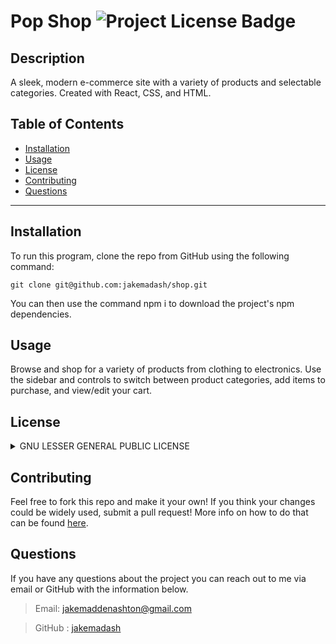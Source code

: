 # Pop Shop ![Project License Badge](https://img.shields.io/badge/license-GNU-brightgreen)

## Description

A sleek, modern e-commerce site with a variety of products and selectable categories. Created with React, CSS, and HTML.

## Table of Contents

- [Installation](#Installation)
- [Usage](#Usage)
- [License](#license)
- [Contributing](#Contributing)
- [Questions](#Questions)

---

## Installation

To run this program, clone the repo from GitHub using the following command:

```
git clone git@github.com:jakemadash/shop.git
```

You can then use the command npm i to download the project's npm dependencies.

## Usage

Browse and shop for a variety of products from clothing to electronics. Use the sidebar and controls to switch between product categories, add items to purchase, and view/edit your cart.

## License

<details>

<summary>GNU LESSER GENERAL PUBLIC LICENSE</summary>

> Version 3, 29 June 2007
>
> Copyright (C) 2007 Free Software Foundation, Inc. <https://fsf.org/>
>
> **Everyone is permitted to copy and distribute verbatim copies** > **of this license document, but changing it is not allowed.**
>
> This version of the GNU Lesser General Public License incorporates
> the terms and conditions of version 3 of the GNU General Public
> License, supplemented by the additional permissions listed below.
>
> 0. Additional Definitions.
>
> As used herein, "this License" refers to version 3 of the GNU Lesser
> General Public License, and the "GNU GPL" refers to version 3 of the GNU
> General Public License.
>
> "The Library" refers to a covered work governed by this License,
> other than an Application or a Combined Work as defined below.
>
> An "Application" is any work that makes use of an interface provided
> by the Library, but which is not otherwise based on the Library.
> Defining a subclass of a class defined by the Library is deemed a mode
> of using an interface provided by the Library.
>
> A "Combined Work" is a work produced by combining or linking an
> Application with the Library. The particular version of the Library
> with which the Combined Work was made is also called the "Linked
> Version".
>
> The "Minimal Corresponding Source" for a Combined Work means the
> Corresponding Source for the Combined Work, excluding any source code
> for portions of the Combined Work that, considered in isolation, are
> based on the Application, and not on the Linked Version.
>
> The "Corresponding Application Code" for a Combined Work means the
> object code and/or source code for the Application, including any data
> and utility programs needed for reproducing the Combined Work from the
> Application, but excluding the System Libraries of the Combined Work.
>
> 1. Exception to Section 3 of the GNU GPL.
>
> You may convey a covered work under sections 3 and 4 of this License
> without being bound by section 3 of the GNU GPL.
>
> 2. Conveying Modified Versions.
>
> If you modify a copy of the Library, and, in your modifications, a
> facility refers to a function or data to be supplied by an Application
> that uses the facility (other than as an argument passed when the
> facility is invoked), then you may convey a copy of the modified
> version:
>
> a) under this License, provided that you make a good faith effort to
> ensure that, in the event an Application does not supply the
> function or data, the facility still operates, and performs
> whatever part of its purpose remains meaningful, or
>
> b) under the GNU GPL, with none of the additional permissions of
> this License applicable to that copy.
>
> 3. Object Code Incorporating Material from Library Header Files.
>
> The object code form of an Application may incorporate material from
> a header file that is part of the Library. You may convey such object
> code under terms of your choice, provided that, if the incorporated
> material is not limited to numerical parameters, data structure
> layouts and accessors, or small macros, inline functions and templates
> (ten or fewer lines in length), you do both of the following:
>
> a) Give prominent notice with each copy of the object code that the
> Library is used in it and that the Library and its use are
> covered by this License.
>
> b) Accompany the object code with a copy of the GNU GPL and this license
> document.
>
> 4. Combined Works.
>
> You may convey a Combined Work under terms of your choice that,
> taken together, effectively do not restrict modification of the
> portions of the Library contained in the Combined Work and reverse
> engineering for debugging such modifications, if you also do each of
> the following:
>
> a) Give prominent notice with each copy of the Combined Work that
> the Library is used in it and that the Library and its use are
> covered by this License.
>
> b) Accompany the Combined Work with a copy of the GNU GPL and this license
> document.
>
> c) For a Combined Work that displays copyright notices during
> execution, include the copyright notice for the Library among
> these notices, as well as a reference directing the user to the
> copies of the GNU GPL and this license document.
>
> d) Do one of the following:
>
> 0. Convey the Minimal Corresponding Source under the terms of this
>    License, and the Corresponding Application Code in a form
>    suitable for, and under terms that permit, the user to
>    recombine or relink the Application with a modified version of
>    the Linked Version to produce a modified Combined Work, in the
>    manner specified by section 6 of the GNU GPL for conveying
>    Corresponding Source.
>
> 1. Use a suitable shared library mechanism for linking with the
>    Library. A suitable mechanism is one that (a) uses at run time
>    a copy of the Library already present on the user's computer
>    system, and (b) will operate properly with a modified version
>    of the Library that is interface-compatible with the Linked
>    Version.
>
> e) Provide Installation Information, but only if you would otherwise
> be required to provide such information under section 6 of the
> GNU GPL, and only to the extent that such information is
> necessary to install and execute a modified version of the
> Combined Work produced by recombining or relinking the
> Application with a modified version of the Linked Version. (If
> you use option 4d0, the Installation Information must accompany
> the Minimal Corresponding Source and Corresponding Application
> Code. If you use option 4d1, you must provide the Installation
> Information in the manner specified by section 6 of the GNU GPL
> for conveying Corresponding Source.)
>
> 5. Combined Libraries.
>
> You may place library facilities that are a work based on the
> Library side by side in a single library together with other library
> facilities that are not Applications and are not covered by this
> License, and convey such a combined library under terms of your
> choice, if you do both of the following:
>
> a) Accompany the combined library with a copy of the same work based
> on the Library, uncombined with any other library facilities,
> conveyed under the terms of this License.
>
> b) Give prominent notice with the combined library that part of it
> is a work based on the Library, and explaining where to find the
> accompanying uncombined form of the same work.
>
> 6. Revised Versions of the GNU Lesser General Public License.
>
> The Free Software Foundation may publish revised and/or new versions
> of the GNU Lesser General Public License from time to time. Such new
> versions will be similar in spirit to the present version, but may
> differ in detail to address new problems or concerns.
>
> Each version is given a distinguishing version number. If the
> Library as you received it specifies that a certain numbered version
> of the GNU Lesser General Public License "or any later version"
> applies to it, you have the option of following the terms and
> conditions either of that published version or of any later version
> published by the Free Software Foundation. If the Library as you
> received it does not specify a version number of the GNU Lesser
> General Public License, you may choose any version of the GNU Lesser
> General Public License ever published by the Free Software Foundation.
>
> If the Library as you received it specifies that a proxy can decide
> whether future versions of the GNU Lesser General Public License shall
> apply, that proxy's public statement of acceptance of any version is
> permanent authorization for you to choose that version for the
> Library.

  </details>

## Contributing

Feel free to fork this repo and make it your own! If you think your changes could be widely used, submit a pull request! More info on how to do that can be found [here](https://docs.github.com/en/pull-requests/collaborating-with-pull-requests/proposing-changes-to-your-work-with-pull-requests/about-pull-requests).

## Questions

If you have any questions about the project you can reach out to me via email or GitHub with the information below.

> Email: jakemaddenashton@gmail.com

> GitHub : [jakemadash](https://github.com/jakemadash)
